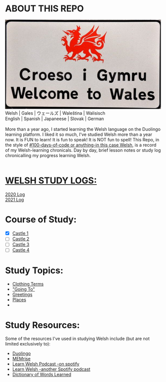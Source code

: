 # ABOUT THIS REPO 
![Croeso i Gymru](https://github.com/EO4wellness/T-I-L/blob/main/polyglot/gales/images/croeso%20i%20gymru%20sign.jpg)<br>
      Welsh   | Gales    | ウェールズ  | Waleština | Walisisch<br>
      English | Spanish  | Japaneese | Slovak     | German <br>
<br>
More than a year ago, I started learning the Welsh language on the Duolingo learning platform.  I liked it so much, I've studied Welsh more than a year now. It is FUN to learn! It is fun to speak! It is NOT fun to spell! This Repo, in the style of [#100-days-of-code or anything-in this case Welsh](https://github.com/EO4wellness/100-days-of-code), is a record of my Welsh-learning chronicals.  Day by day, brief lesson notes or study log chronicalling my progress learning Welsh. <br>
<br>
# [WELSH STUDY LOGS:](https://github.com/EO4wellness/T-I-L/tree/main/polyglot/gales/study-logs)<br>
[2020 Log](https://github.com/EO4wellness/T-I-L/blob/main/polyglot/gales/study-logs/2020_log.md)<br>
[2021 Log](https://github.com/EO4wellness/T-I-L/tree/main/polyglot/gales/study-logs/2021_log.md) <br>

# Course of Study:
-[x] [Castle 1](https://github.com/EO4wellness/T-I-L/blob/main/polyglot/gales/Castle-1/README.md)<br>
-[ ] [Castle 2](https://github.com/EO4wellness/T-I-L/blob/main/polyglot/gales/Castle-2/README.md)<br>
-[ ] [Castle 3](https://github.com/EO4wellness/T-I-L/blob/main/polyglot/gales/Castle-3/README.md)<br>
-[ ] [Castle 4](https://github.com/EO4wellness/T-I-L/blob/main/polyglot/gales/Castle-4/README.md) 

# Study Topics: 
* [Clothing Terms](https://github.com/EO4wellness/T-I-L/blob/main/polyglot/gales/Castle-1/Clothing.md) <br>
* ["Going To"](https://github.com/EO4wellness/T-I-L/blob/main/polyglot/gales/Castle-2/Going-To.md) <br>
* [Greetings](https://github.com/EO4wellness/T-I-L/blob/main/polyglot/gales/Castle-1/welcome-greet1-greet2.md) <br>
* [Places](https://github.com/EO4wellness/T-I-L/blob/main/polyglot/gales/Castle-2/Places.MD)<br>
* <br>


# Study Resources:
Some of the resources I've used in studying Welsh include (but are not limited exclusively to):
* [Duolingo](https://www.duolingo.com/)<br>
* [MEMrise](https://app.memrise.com/course/1165412/duolingo-welsh-review-with-full-audio/)<br>
* [Learn Welsh Podcast -on spotify](https://open.spotify.com/show/0PejlkPIV33uxLZJBkBNf1?si=jPcObnGfRFSn9QBLXGvKDA)<br>
* [Learn Welsh -another Spotify podcast](https://open.spotify.com/show/2wwpoISiUqX4jc0gV38Dwp?si=_8SesD9uSv2O0flImmHJwQ)<br>
* [Dictionary of Words Learned](https://www.duolingo.com/words)<br>
